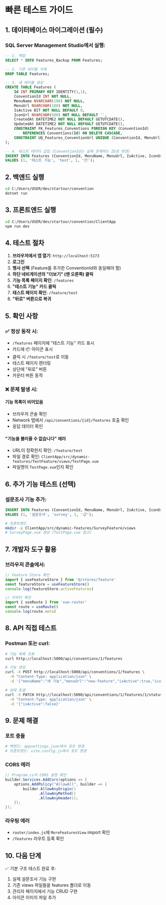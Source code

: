 # 빠른 테스트 가이드

## 1. 데이터베이스 마이그레이션 (필수)

### SQL Server Management Studio에서 실행:

```sql
-- 1. 백업
SELECT * INTO Features_Backup FROM Features;

-- 2. 기존 테이블 삭제
DROP TABLE Features;

-- 3. 새 테이블 생성
CREATE TABLE Features (
    Id INT PRIMARY KEY IDENTITY(1,1),
    ConventionId INT NOT NULL,
    MenuName NVARCHAR(100) NOT NULL,
    MenuUrl NVARCHAR(100) NOT NULL,
    IsActive BIT NOT NULL DEFAULT 0,
    IconUrl NVARCHAR(500) NOT NULL DEFAULT '',
    CreatedAt DATETIME2 NOT NULL DEFAULT GETUTCDATE(),
    UpdatedAt DATETIME2 NOT NULL DEFAULT GETUTCDATE(),
    CONSTRAINT FK_Features_Conventions FOREIGN KEY (ConventionId) 
        REFERENCES Conventions(Id) ON DELETE CASCADE,
    CONSTRAINT UQ_Features_ConventionUrl UNIQUE (ConventionId, MenuUrl)
);

-- 4. 테스트 데이터 삽입 (ConventionId는 실제 존재하는 ID로 변경)
INSERT INTO Features (ConventionId, MenuName, MenuUrl, IsActive, IconUrl)
VALUES (1, '테스트 기능', 'test', 1, '📦');
```

## 2. 백엔드 실행

```bash
cd C:/Users/USER/dev/startour/convention
dotnet run
```

## 3. 프론트엔드 실행

```bash
cd C:/Users/USER/dev/startour/convention/ClientApp
npm run dev
```

## 4. 테스트 절차

1. **브라우저에서 앱 열기**: `http://localhost:5173`
2. **로그인**
3. **행사 선택** (Feature를 추가한 ConventionId와 동일해야 함)
4. **하단 네비게이션의 "더보기" (맨 오른쪽) 클릭**
5. **기능 목록 페이지 확인**: `/features`
6. **"테스트 기능" 카드 클릭**
7. **테스트 페이지 확인**: `/feature/test`
8. **"뒤로" 버튼으로 복귀**

## 5. 확인 사항

### ✅ 정상 동작 시:
- `/features` 페이지에 "테스트 기능" 카드 표시
- 카드에 📦 아이콘 표시
- 클릭 시 `/feature/test`로 이동
- 테스트 페이지 렌더링
- 상단에 "뒤로" 버튼
- 카운터 버튼 동작

### ❌ 문제 발생 시:

#### 기능 목록이 비어있음
- 브라우저 콘솔 확인
- Network 탭에서 `/api/conventions/{id}/features` 호출 확인
- 응답 데이터 확인

#### "기능을 불러올 수 없습니다" 에러
- URL이 정확한지 확인: `/feature/test`
- 파일 경로 확인: `ClientApp/src/dynamic-features/TestFeature/views/TestPage.vue`
- 파일명이 `TestPage.vue`인지 확인

## 6. 추가 기능 테스트 (선택)

### 설문조사 기능 추가:

```sql
INSERT INTO Features (ConventionId, MenuName, MenuUrl, IsActive, IconUrl)
VALUES (1, '설문조사', 'survey', 1, '📋');
```

```bash
# 프론트엔드
mkdir -p ClientApp/src/dynamic-features/SurveyFeature/views
# SurveyPage.vue 생성 (TestPage.vue 참고)
```

## 7. 개발자 도구 활용

### 브라우저 콘솔에서:

```javascript
// Feature Store 확인
import { useFeatureStore } from '@/stores/feature'
const featureStore = useFeatureStore()
console.log(featureStore.activeFeatures)

// 라우터 확인
import { useRoute } from 'vue-router'
const route = useRoute()
console.log(route.meta)
```

## 8. API 직접 테스트

### Postman 또는 curl:

```bash
# 기능 목록 조회
curl http://localhost:5000/api/conventions/1/features

# 기능 생성
curl -X POST http://localhost:5000/api/conventions/1/features \
  -H "Content-Type: application/json" \
  -d '{"menuName":"새 기능","menuUrl":"new-feature","isActive":true,"iconUrl":"🎉"}'

# 상태 토글
curl -X PATCH http://localhost:5000/api/conventions/1/features/1/status \
  -H "Content-Type: application/json" \
  -d '{"isActive":false}'
```

## 9. 문제 해결

### 포트 충돌
```bash
# 백엔드: appsettings.json에서 포트 변경
# 프론트엔드: vite.config.js에서 포트 변경
```

### CORS 에러
```csharp
// Program.cs의 CORS 설정 확인
builder.Services.AddCors(options => {
    options.AddPolicy("AllowAll", builder => {
        builder.AllowAnyOrigin()
               .AllowAnyMethod()
               .AllowAnyHeader();
    });
});
```

### 라우팅 에러
- `router/index.js`에 `MoreFeaturesView` import 확인
- `/features` 라우트 등록 확인

## 10. 다음 단계

✅ 기본 구조 테스트 완료 후:
1. 실제 설문조사 기능 구현
2. 기존 views 파일들을 features 폴더로 이동
3. 관리자 페이지에서 기능 CRUD 구현
4. 아이콘 이미지 파일 추가
